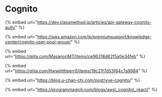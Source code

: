 # Cognito

{% embed url="https://dev.classmethod.jp/articles/api-gateway-cognito-auth/" %}

{% embed url="https://aws.amazon.com/jp/premiumsupport/knowledge-center/cognito-user-pool-group/" %}





{% embed url="https://qiita.com/MasanoriMT/items/ce96318d62f5a0e34feb" %}

{% embed url="https://qiita.com/ttwwiitttteerr0/items/19c21f7d53f64c7a9984" %}

{% embed url="https://blog.u-chan-chi.com/post/vue-cognito/" %}

{% embed url="https://programmagick.com/blogs/aws\_cognito\_react/" %}




